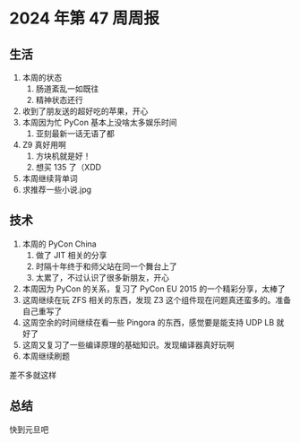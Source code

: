 # 2024 年第 47 周周报

## 生活

1. 本周的状态
    1. 肠道紊乱一如既往
    2. 精神状态还行
2. 收到了朋友送的超好吃的苹果，开心
3. 本周因为忙 PyCon 基本上没啥太多娱乐时间
    1. 亚刻最新一话无语了都
4. Z9 真好用啊
    1. 方块机就是好！
    2. 想买 135 了（XDD
5. 本周继续背单词
6. 求推荐一些小说.jpg

## 技术

1. 本周的 PyCon China
    1. 做了 JIT 相关的分享
    2. 时隔十年终于和师父站在同一个舞台上了
    3. 太累了，不过认识了很多新朋友，开心
2. 本周因为 PyCon 的关系，复习了 PyCon EU 2015 的一个精彩分享，太棒了
3. 这周继续在玩 ZFS 相关的东西，发现 Z3 这个组件现在问题真还蛮多的。准备自己重写了
4. 这周空余的时间继续在看一些 Pingora 的东西，感觉要是能支持 UDP LB 就好了
5. 这周又复习了一些编译原理的基础知识。发现编译器真好玩啊
6. 本周继续刷题

差不多就这样

## 总结

快到元旦吧
